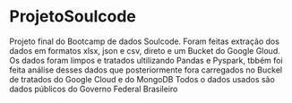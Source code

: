 # ProjetoSoulcode
Projeto final do Bootcamp de dados Soulcode. Foram feitas extração dos dados em formatos xlsx, json e csv, direto e um Bucket do Google Gloud. Os dados foram limpos e tratados ultilizando Pandas e Pyspark, tbbém foi feita análise desses dados que posteriormente fora carregados no Buckel de tratados do Google Cloud e do MongoDB
Todos o dados usados são dados públicos do Governo Federal Brasileiro
